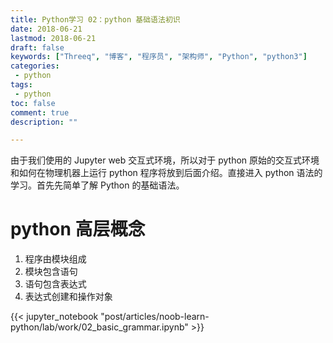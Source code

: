 ```yaml
---
title: Python学习 02：python 基础语法初识
date: 2018-06-21
lastmod: 2018-06-21
draft: false
keywords: ["Threeq", "博客", "程序员", "架构师", "Python", "python3"]
categories:
 - python
tags:
 - python
toc: false
comment: true
description: ""

---
```



由于我们使用的 Jupyter web 交互式环境，所以对于 python 原始的交互式环境和如何在物理机器上运行 python 程序将放到后面介绍。直接进入 python 语法的学习。首先先简单了解 Python 的基础语法。

# python 高层概念

1. 程序由模块组成
2. 模块包含语句
3. 语句包含表达式
4. 表达式创建和操作对象

<!--more-->

{{< jupyter_notebook "post/articles/noob-learn-python/lab/work/02_basic_grammar.ipynb" >}}

